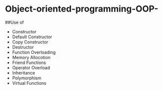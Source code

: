 # Object-oriented-programming-OOP-
##Use of
* Constructor
 * Default Constructor
 * Copy Constructor
* Destructor
* Function Overloading
* Memory Allocotion
* Friend Functions
* Operator Overload
* Inheritance
* Polymorphism
* Virtual Functions
